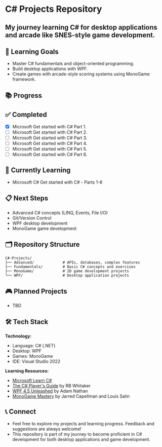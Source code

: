 # C# Projects Repository

My journey learning C# for desktop applications and arcade like SNES-style game development.
---
## 🎯 Learning Goals
- Master C# fundamentals and object-oriented programming.
- Build desktop applications with WPF.
- Create games with arcade-style scoring systems using MonoGame framework.

## 📚 Progress

## ✅ Completed
- [x] Microsoft Get started with C# Part 1.
- [ ] Microsoft Get started with C# Part 2.
- [ ] Microsoft Get started with C# Part 3.
- [ ] Microsoft Get started with C# Part 4.
- [ ] Microsoft Get started with C# Part 5.
- [ ] Microsoft Get started with C# Part 6.

## 🚧 Currently Learning
- Microsoft C# Get started with C# - Parts 1-6

## 📋 Next Steps
- Advanced C# concepts (LINQ, Events, File I/O)
- Git/Version Control
- WPF desktop development
- MonoGame game development

## 🗂️ Repository Structure
```
C#-Projects/
├── Advanced/             # APIs, databases, complex features
├── Fundamentals/         # Basic C# concepts and exercises
├── MonoGame/             # 2D game development projects
└── WPF/                  # Desktop application projects
```
## 🎮 Planned Projects
- TBD

## 🛠️ Tech Stack
**Technology:**
- Language: C# (.NET)
- Desktop: WPF
- Games: MonoGame
- IDE: Visual Studio 2022

**Learning Resources:**
- [Microsoft Learn C#](https://learn.microsoft.com/en-us/collections/yz26f8y64n7k07)
- [The C# Player's Guide](https://www.amazon.com/C-Players-Guide-5th/dp/0985580151) by RB Whitaker
- [WPF 4.5 Unleashed](https://www.amazon.com/WPF-4-5-Unleashed-Adam-Nathan/dp/0672336979?dib=eyJ2IjoiMSJ9.N7dWjTadWzA7oSHz1vjk9Y_jL2bR4GdVEwCkh7gZvrA.DrFR6vy_tTNHcznlCbR-HslPmSh2SjI-iz0gY596mmc&dib_tag=se&keywords=WPF+4.5+Unleashed&qid=1754194266&sr=8-1) by Adam Nathan
- [MonoGame Mastery](https://www.amazon.com/MonoGame-Mastery-Multi-Platform-Reusable-Engine/dp/1484263081) by Jarred Capellman and Louis Salin

## 📞 Connect
- Feel free to explore my projects and learning progress. Feedback and suggestions are always welcome!
- This repository is part of my journey to become proficient in C# development for both desktop applications and game development.
